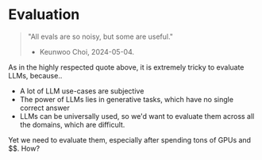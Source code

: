 # Evaluation

> "All evals are so noisy, but some are useful."<br>
> - Keunwoo Choi, 2024-05-04.

As in the highly respected quote above, it is extremely tricky to evaluate LLMs, because..

- A lot of LLM use-cases are subjective
- The power of LLMs lies in generative tasks, which have no single correct answer
- LLMs can be universally used, so we'd want to evaluate them across all the domains, which are difficult.

Yet we need to evaluate them, especially after spending tons of GPUs and $$. How? 
